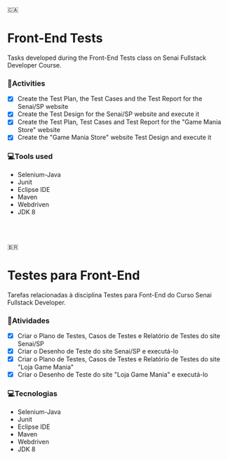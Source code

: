 :canada:
# Front-End Tests
Tasks developed during the Front-End Tests class on Senai Fullstack Developer Course.

### 📄Activities
- [x] Create the Test Plan, the Test Cases and the Test Report for the Senai/SP website
- [x] Create the Test Design for the Senai/SP website and execute it
- [x] Create the Test Plan, Test Cases and Test Report for the "Game Mania Store" website
- [x] Create the "Game Mania Store" website Test Design and execute it

### 💻Tools used
- Selenium-Java
- Junit
- Eclipse IDE
- Maven
- Webdriven
- JDK 8
<br>
<br/>

:brazil:
# Testes para Front-End
Tarefas relacionadas à disciplina Testes para Font-End do Curso Senai Fullstack Developer.

### 📄Atividades
- [x] Criar o Plano de Testes, Casos de Testes e Relatório de Testes do site Senai/SP
- [x] Criar o Desenho de Teste do site Senai/SP e executá-lo
- [x] Criar o Plano de Testes, Casos de Testes e Relatório de Testes do site "Loja Game Mania"
- [x] Criar o Desenho de Teste do site "Loja Game Mania" e executá-lo

### 💻Tecnologias
- Selenium-Java
- Junit
- Eclipse IDE
- Maven
- Webdriven
- JDK 8
